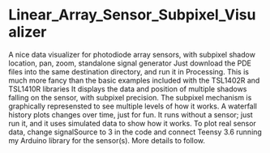 # Linear_Array_Sensor_Subpixel_Visualizer
A nice data visualizer for photodiode array sensors, with subpixel shadow location, pan, zoom, standalone signal generator
Just download the PDE files into the same destination directory, and run it in Processing. 
This is much more fancy than the basic examples included with the TSL1402R and TSL1410R libraries
It displays the data and position of multiple shadows falling on the sensor, with subpixel precision.
The subpixel mechanism is graphically represensted to see multiple levels of how it works.
A waterfall history plots changes over time, just for fun.
It runs without a sensor; just run it, and it uses simulated data to show how it works.
To plot real sensor data, change signalSource to 3 in the code and connect Teensy 3.6 running my Arduino library for the sensor(s).
More details to follow.
